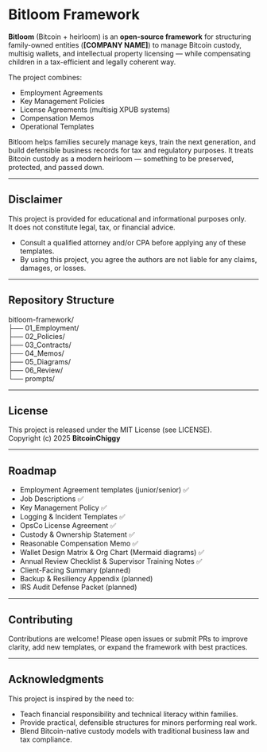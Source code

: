 # Bitloom Framework

**Bitloom** (Bitcoin + heirloom) is an **open-source framework** for structuring family-owned entities (**[COMPANY NAME]**) to manage Bitcoin custody, multisig wallets, and intellectual property licensing — while compensating children in a tax-efficient and legally coherent way.

The project combines:
- Employment Agreements
- Key Management Policies
- License Agreements (multisig XPUB systems)
- Compensation Memos
- Operational Templates

Bitloom helps families securely manage keys, train the next generation, and build defensible business records for tax and regulatory purposes. It treats Bitcoin custody as a modern heirloom — something to be preserved, protected, and passed down.

---

## Disclaimer

This project is provided for educational and informational purposes only.  
It does not constitute legal, tax, or financial advice.  

- Consult a qualified attorney and/or CPA before applying any of these templates.  
- By using this project, you agree the authors are not liable for any claims, damages, or losses.  

---

## Repository Structure

bitloom-framework/  
├── 01_Employment/  
├── 02_Policies/  
├── 03_Contracts/  
├── 04_Memos/  
├── 05_Diagrams/  
├── 06_Review/  
└── prompts/  

---

## License

This project is released under the MIT License (see LICENSE).  
Copyright (c) 2025 **BitcoinChiggy**

---

## Roadmap

- Employment Agreement templates (junior/senior) ✅  
- Job Descriptions ✅  
- Key Management Policy ✅  
- Logging & Incident Templates ✅  
- OpsCo License Agreement ✅  
- Custody & Ownership Statement ✅  
- Reasonable Compensation Memo ✅  
- Wallet Design Matrix & Org Chart (Mermaid diagrams) ✅  
- Annual Review Checklist & Supervisor Training Notes ✅  
- Client-Facing Summary (planned)  
- Backup & Resiliency Appendix (planned)  
- IRS Audit Defense Packet (planned)  

---

## Contributing

Contributions are welcome! Please open issues or submit PRs to improve clarity, add new templates, or expand the framework with best practices.

---

## Acknowledgments

This project is inspired by the need to:  
- Teach financial responsibility and technical literacy within families.  
- Provide practical, defensible structures for minors performing real work.  
- Blend Bitcoin-native custody models with traditional business law and tax compliance.  
